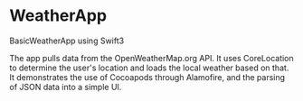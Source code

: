 # WeatherApp
BasicWeatherApp using Swift3

The app pulls data from the OpenWeatherMap.org API. It uses CoreLocation to determine the user's location and loads the local weather based on that.
It demonstrates the use of Cocoapods through Alamofire, and the parsing of JSON data into a simple UI.
